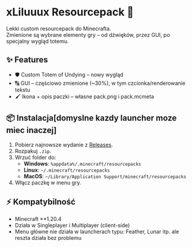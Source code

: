 # xLiluuux Resourcepack 🎨

Lekki custom resourcepack do Minecrafta.  
Zmienione są wybrane elementy gry – od dźwięków, przez GUI, po specjalny wygląd totemu.  

## ✨ Features
- 🛡️ Custom Totem of Undying – nowy wygląd
- 🔠 GUI – częściowo zmienione (~30%), w tym czcionka/renderowanie tekstu
- 🖌️ Ikona + opis paczki – własne pack.png i pack.mcmeta

## 📦 Instalacja[domyslne kazdy launcher moze miec inaczej]
1. Pobierz najnowsze wydanie z [Releases](../../releases).
2. Rozpakuj `.zip`.
3. Wrzuć folder do:
   - **Windows**: `%appdata%/.minecraft/resourcepacks`
   - **Linux**: `~/.minecraft/resourcepacks`
   - **MacOS**: `~/Library/Application Support/minecraft/resourcepacks`
4. Włącz paczkę w menu gry.

## ⚡ Kompatybilność
- Minecraft **1.20.4
- Działa w Singleplayer i Multiplayer (client-side)
- Menu główne nie działa w launcherach typu: Feather, Lunar itp. ale reszta działa bez problemu
